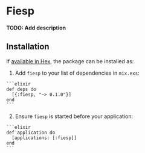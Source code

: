 # Fiesp

**TODO: Add description**

## Installation

If [available in Hex](https://hex.pm/docs/publish), the package can be installed as:

  1. Add `fiesp` to your list of dependencies in `mix.exs`:

    ```elixir
    def deps do
      [{:fiesp, "~> 0.1.0"}]
    end
    ```

  2. Ensure `fiesp` is started before your application:

    ```elixir
    def application do
      [applications: [:fiesp]]
    end
    ```

